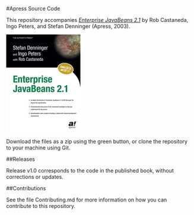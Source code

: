#Apress Source Code

This repository accompanies [*Enterprise JavaBeans 2.1*](http://www.apress.com/9781590590881) by Rob Castaneda, Ingo Peters, and Stefan Denninger (Apress, 2003).

![Cover image](9781590590881.jpg)

Download the files as a zip using the green button, or clone the repository to your machine using Git.

##Releases

Release v1.0 corresponds to the code in the published book, without corrections or updates.

##Contributions

See the file Contributing.md for more information on how you can contribute to this repository.
